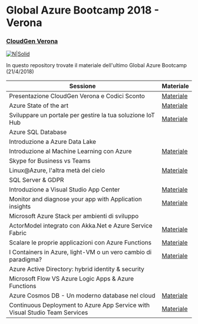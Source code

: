 # Global Azure Bootcamp 2018 - Verona
### [CloudGen Verona](http://cloudgen.it)

[![N|Solid](https://global.azurebootcamp.net/wp-content/uploads/2014/11/logo-2018-762x677-2.png)](logo)

In questo repository trovate il materiale dell'ultimo Global Azure Bootcamp (21/4/2018)

| Sessione | Materiale |
| ------ | ------ |
| Presentazione CloudGen Verona e Codici Sconto | [Materiale][LinkPresentazioneIniziale] |
| Azure State of the art | [Materiale][LinkKeynote] |
| Sviluppare un portale per gestire la tua soluzione IoT Hub | [Materiale][LinkIoT] |
| Azure SQL Database |  |
| Introduzione a Azure Data Lake |  |
| Introduzione al Machine Learning con Azure | [Materiale][LinkML] |
| Skype for Business vs Teams |  |
| Linux@Azure, l'altra metà del cielo | [Materiale][LinkLinuxAltraMetaDelCielo] |
| SQL Server & GDPR |  |
| Introduzione a Visual Studio App Center | [Materiale][LinkAppCenter] |
| Monitor and diagnose your app with Application insights | [Materiale][LinkAppInsight] |
| Microsoft Azure Stack per ambienti di sviluppo |  |
| ActorModel integrato con Akka.Net e Azure Service Fabric | [Materiale][LinkFabric] |
| Scalare le proprie applicazioni con Azure Functions | [Materiale][LinkFunctions] |
| I Containers in Azure, light-VM o un vero cambio di paradigma? | [Materiale][LinkContainers] |
| Azure Active Directory: hybrid identity & security |  |
| Microsoft Flow VS Azure Logic Apps & Azure Functions |  |
| Azure Cosmos DB - Un moderno database nel cloud | [Materiale][LinkCosmosDB] |
| Continuous Deployment to Azure App Service with Visual Studio Team Services | [Materiale][LinkVSTS] |

   [LinkKeynote]: <https://github.com/CloudGenVR/GAB2018/tree/master/Keynote>
   [LinkAppCenter]: <https://github.com/CloudGenVR/GAB2018/tree/master/AppCenter>
   [LinkAppInsight]: <https://github.com/CloudGenVR/GAB2018/tree/master/AppInsight>
   [LinkIoT]: <https://github.com/CloudGenVR/GAB2018/tree/master/Azure IoTHub>
   [LinkFunctions]: <https://github.com/CloudGenVR/GAB2018/tree/master/AzureFunctions>
   [LinkFabric]: <https://github.com/CloudGenVR/GAB2018/tree/master/AzureServiceFabric_AkkaNet>
   [LinkContainers]: <https://github.com/CloudGenVR/GAB2018/tree/master/Containers>
   [LinkVSTS]: <https://github.com/CloudGenVR/GAB2018/tree/master/Continuous%20Deployment%20to%20Azure%20App%20Service%20with%20Visual%20Studio%20Team%20Services>
   [LinkCosmosDB]: <https://github.com/CloudGenVR/GAB2018/tree/master/CosmosDB>
   [LinkLinuxAltraMetaDelCielo]: <https://github.com/CloudGenVR/GAB2018/tree/master/LinuxAltraMetaDelCielo>
   [LinkML]: <https://github.com/CloudGenVR/GAB2018/tree/master/Machine%20Learning>
   [LinkPresentazioneIniziale]: <https://github.com/CloudGenVR/GAB2018/tree/master/Presentazione_Sconti>